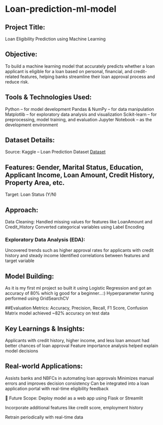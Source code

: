 # Loan-prediction-ml-model

## Project Title:
Loan Eligibility Prediction using Machine Learning

## Objective:
To build a machine learning model that accurately predicts whether a loan applicant is eligible for a loan based on personal, financial, and credit-related features, helping banks streamline their loan approval process and reduce risk.

## Tools & Technologies Used:
Python – for model development
Pandas & NumPy – for data manipulation
Matplotlib  – for exploratory data analysis and visualization
Scikit-learn – for preprocessing, model training, and evaluation
Jupyter Notebook – as the development environment

## Dataset Details:
Source: Kaggle – Loan Prediction Dataset
<a href="https://github.com/NAGESHKATTIMANI/Loan-prediction-ml-model/blob/main/loan-train.csv">Dataset</a>


## Features: Gender, Marital Status, Education, Applicant Income, Loan Amount, Credit History, Property Area, etc.
Target: Loan Status (Y/N)

## Approach:
Data Cleaning:
Handled missing values for features like LoanAmount and Credit_History
Converted categorical variables using Label Encoding 

### Exploratory Data Analysis (EDA):
Uncovered trends such as higher approval rates for applicants with credit history and steady income
Identified correlations between features and target variable

## Model Building:
As it is my first ml project so built it using 
Logistic Regression
and got an accuracy of 80% which ig good for a beginner...:)
Hyperparameter tuning performed using GridSearchCV

##Evaluation Metrics:
Accuracy, Precision, Recall, F1 Score, Confusion Matrix
model achieved ~82% accuracy on test data

## Key Learnings & Insights:
Applicants with credit history, higher income, and less loan amount had better chances of loan approval
Feature importance analysis helped explain model decisions

## Real-world Applications:
Assists banks and NBFCs in automating loan approvals
Minimizes manual errors and improves decision consistency
Can be integrated into a loan application portal with real-time eligibility feedback

📌 Future Scope:
Deploy model as a web app using Flask or Streamlit

Incorporate additional features like credit score, employment history

Retrain periodically with real-time data
